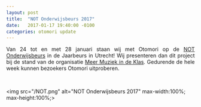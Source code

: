 ```yaml
---
layout: post
title:  "NOT Onderwijsbeurs 2017"
date:   2017-01-17 19:40:00 -0100
categories: otomori update
---
```


<p style="text-align:justify">
Van 24 tot en met 28 januari staan wij met Otomori op de <a href="http://www.not-online.nl/nl-NL/Bezoeker.aspx?gclid=CPjByr_rydECFRa3GwodK9kGPg" target="_blank">NOT Onderwijsbeurs</a> in de Jaarbeurs in Utrecht! Wij presenteren dan dit project bij de stand van de organisatie <a href="https://www.meermuziekindeklas.nl" target="_blank">Meer Muziek in de Klas</a>. Gedurende de hele week kunnen bezoekers Otomori uitproberen.
</p>
&nbsp;

<img src="/NOT.png" alt="NOT Onderwijsbeurs 2017" max-width:100%; max-height:100%;>
&nbsp;

&nbsp;
